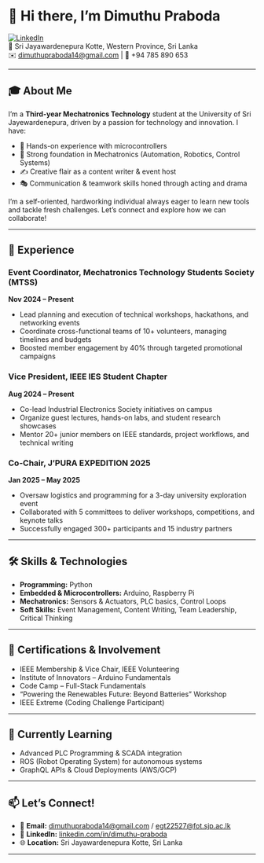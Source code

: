 # 👋 Hi there, I’m **Dimuthu Praboda**

[![LinkedIn](https://img.shields.io/badge/LinkedIn-Connect-blue?logo=linkedin)](https://www.linkedin.com/in/dimuthu-praboda)  
📍 Sri Jayawardenepura Kotte, Western Province, Sri Lanka  
✉️ dimuthupraboda14@gmail.com | 📱 +94 785 890 653  

---

## 🎓 About Me
I’m a **Third-year Mechatronics Technology** student at the University of Sri Jayewardenepura, driven by a passion for technology and innovation. I have:

- 🔧 Hands-on experience with microcontrollers  
- 🤖 Strong foundation in Mechatronics (Automation, Robotics, Control Systems)  
- ✍️ Creative flair as a content writer & event host  
- 🎭 Communication & teamwork skills honed through acting and drama

I’m a self-oriented, hardworking individual always eager to learn new tools and tackle fresh challenges. Let’s connect and explore how we can collaborate!

---

## 💼 Experience

### Event Coordinator, Mechatronics Technology Students Society (MTSS)  
**Nov 2024 – Present**  
- Lead planning and execution of technical workshops, hackathons, and networking events  
- Coordinate cross-functional teams of 10+ volunteers, managing timelines and budgets  
- Boosted member engagement by 40% through targeted promotional campaigns  

### Vice President, IEEE IES Student Chapter  
**Aug 2024 – Present**  
- Co-lead Industrial Electronics Society initiatives on campus  
- Organize guest lectures, hands-on labs, and student research showcases  
- Mentor 20+ junior members on IEEE standards, project workflows, and technical writing  

### Co-Chair, J’PURA EXPEDITION 2025  
**Jan 2025 – May 2025**  
- Oversaw logistics and programming for a 3-day university exploration event  
- Collaborated with 5 committees to deliver workshops, competitions, and keynote talks  
- Successfully engaged 300+ participants and 15 industry partners  

---

## 🛠️ Skills & Technologies

- **Programming:** Python  
- **Embedded & Microcontrollers:** Arduino, Raspberry Pi  
- **Mechatronics:** Sensors & Actuators, PLC basics, Control Loops  
- **Soft Skills:** Event Management, Content Writing, Team Leadership, Critical Thinking  

---

## 🏅 Certifications & Involvement

- IEEE Membership & Vice Chair, IEEE Volunteering  
- Institute of Innovators – Arduino Fundamentals  
- Code Camp – Full-Stack Fundamentals  
- “Powering the Renewables Future: Beyond Batteries” Workshop  
- IEEE Extreme (Coding Challenge Participant)  

---

## 🌱 Currently Learning

- Advanced PLC Programming & SCADA integration  
- ROS (Robot Operating System) for autonomous systems  
- GraphQL APIs & Cloud Deployments (AWS/GCP)  

---

## 📫 Let’s Connect!

- 📧 **Email:** dimuthupraboda14@gmail.com / egt22527@fot.sjp.ac.lk
- 🔗 **LinkedIn:** [linkedin.com/in/dimuthu-praboda](https://www.linkedin.com/in/dimuthu-praboda)  
- 🌐 **Location:** Sri Jayawardenepura Kotte, Sri Lanka  

---
